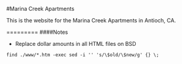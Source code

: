 #Marina Creek Apartments

This is the website for the Marina Creek Apartments in Antioch, CA.

=========
####Notes
* Replace dollar amounts in all HTML files on BSD

```
find ./www/*.htm -exec sed -i '' 's/\$old/\$new/g' {} \;
```


